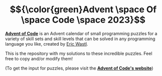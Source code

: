 # $${\color{green}Advent \space  Of \space  Code \space  2023}$$
[**Advent of Code**](https://adventofcode.com) is an Advent calendar of small programming puzzles for a variety of skill sets and skill levels that can be solved in any programming language you like, created by [Eric Wastl](http://was.tl).

This is the repository with my solutions to these incredible puzzles. Feel free to copy and/or modify them!

(To get the input for puzzles, please visit the [**Advent of Code's website**](https://adventofcode.com))
